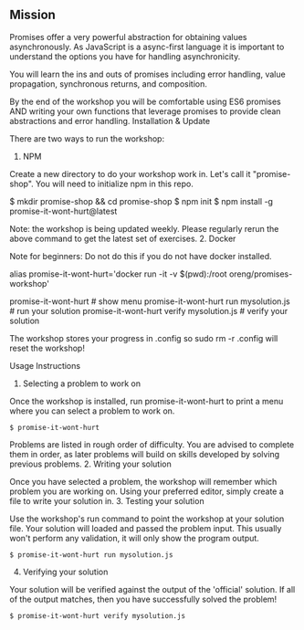## Mission

Promises offer a very powerful abstraction for obtaining values asynchronously.
As JavaScript is a async-first language it is important to understand the options you have for handling asynchronicity.

You will learn the ins and outs of promises including error handling, value propagation, synchronous returns, and composition.

By the end of the workshop you will be comfortable using ES6 promises AND writing your own functions that leverage promises to provide clean abstractions and error handling.
Installation & Update

There are two ways to run the workshop:
1. NPM

Create a new directory to do your workshop work in. Let's call it "promise-shop". You will need to initialize npm in this repo.

$ mkdir promise-shop && cd promise-shop
$ npm init
$ npm install -g promise-it-wont-hurt@latest

Note: the workshop is being updated weekly. Please regularly rerun the above command to get the latest set of exercises.
2. Docker

Note for beginners: Do not do this if you do not have docker installed.

alias promise-it-wont-hurt='docker run -it -v $(pwd):/root oreng/promises-workshop'

promise-it-wont-hurt                        # show menu
promise-it-wont-hurt run mysolution.js      # run your solution
promise-it-wont-hurt verify mysolution.js   # verify your solution

The workshop stores your progress in .config so sudo rm -r .config will reset the workshop!

Usage Instructions
1. Selecting a problem to work on

Once the workshop is installed, run promise-it-wont-hurt to print a menu where you can select a problem to work on.

`$ promise-it-wont-hurt`

Problems are listed in rough order of difficulty. You are advised to complete them in order, as later problems will build on skills developed by solving previous problems.
2. Writing your solution

Once you have selected a problem, the workshop will remember which problem you are working on. Using your preferred editor, simply create a file to write your solution in.
3. Testing your solution

Use the workshop's run command to point the workshop at your solution file. Your solution will loaded and passed the problem input. This usually won't perform any validation, it will only show the program output.

`$ promise-it-wont-hurt run mysolution.js`

4. Verifying your solution

Your solution will be verified against the output of the 'official' solution. If all of the output matches, then you have successfully solved the problem!

`$ promise-it-wont-hurt verify mysolution.js`
